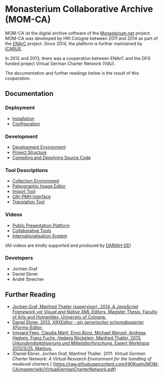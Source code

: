 Monasterium Collaborative Archive (MOM-CA)
======
MOM-CA ist the digital archive software of the [Monasterium.net](http://www.monasterium.net) project. MOM-CA was developed by HKI Cologne between 2011 and 2014 as part of the [ENArC](http://enarc.icar-us.eu/) project. Since 2014, the platform is further maintained by [ICARUS](https://github.com/icaruseu/mom-ca).

In 2012 and 2013, there was a cooperation between ENArC and the DFG funded project Virtual German Charter Network (VdU).

The documentation and further readings below is the result of this cooperation.

## Documentation

### Deployment

* [Installation](https://github.com/HKIKoeln/MOM-CA/wiki/Installation)
* [Configuration](https://github.com/HKIKoeln/MOM-CA/wiki/Configuration)

### Development

* [Development Environment](https://github.com/HKIKoeln/MOM-CA/wiki/Development-Environment)
* [Project Structure](https://github.com/HKIKoeln/MOM-CA/wiki/Project-Structure)
* [Compiling and Depolying Source Code](https://github.com/HKIKoeln/MOM-CA/wiki/Compiling-and-Deploying-Source-Code)

### Tool Descriptions

* [Collection Environment](https://github.com/HKIKoeln/MOM-CA/wiki/Collection-Environment)
* [Paleographic Image Editor](https://github.com/HKIKoeln/MOM-CA/wiki/Paleographic-Image-Editor)
* [Import Tool](https://github.com/HKIKoeln/MOM-CA/wiki/Import-Tool)
* [OAI-PMH Interface](https://github.com/HKIKoeln/MOM-CA/wiki/OAI-PMH-Interface)
* [Translation Tool](https://github.com/HKIKoeln/MOM-CA/wiki/Translation-Tool)

### Videos

* [Public Presentation Platform](https://www.youtube.com/watch?v=fSgXP7OM2Ac)
* [Collaborative Tools](https://www.youtube.com/watch?v=ziragFxGuUo)
* [Internationalisation System](https://www.youtube.com/watch?v=A_yNtz7g2u0)

(All videos are kindly supported and produced by [DARIAH-DE](https://de.dariah.eu/))

### Developers
* Jochen Graf
* Daniel Ebner
* André Streicher

## Further Reading
* [Jochen Graf, Manfred Thaller (supervisor). 2014. _A JavaScript Framework vor Visual and Native XML Editors_. Magister Thesis, Faculty of Arts and Humanities, University of Cologne.](https://raw.githubusercontent.com/HKIKoeln/MOM-CA/master/wiki/AJavaScriptFrameworkForVisualAndNativeXMLEditors.pdf)
* [Daniel Ebner. 2013. _XRXEditor - ein generischer schemabasierter XForms-Editor_.](https://raw.githubusercontent.com/HKIKoeln/MOM-CA/master/wiki/XRXEditor.pdf)
* [Irmgard Fees, Claudia Märtl, Enno Bünz, Michael Menzel, Andreas Hedwig, Franz Fuchs, Hedwig Röckelein, Manfred Thaller. 2013. _Urkundendigitalisierung und Mittelalterforschung_. Expert Workhsop 2012/5/25, Marbug.](https://raw.githubusercontent.com/HKIKoeln/MOM-CA/master/wiki/UrkundendigitalisierungUndMittelalterforschung.pdf)
* [Daniel Ebner, Jochen Graf, Manfred Thaller. 2011. _Virtual German Charter Network: A Virtual Research Environment for the handling of medieval charters_.] (https://raw.githubusercontent.com/HKIKoeln/MOM-CA/master/wiki/VirtualGermanCharterNetwork.pdf)
